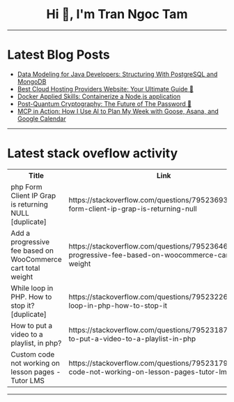 <h1 align="center">Hi 👋, I'm Tran Ngoc Tam</h1>

---

# Latest Blog Posts 
<!-- BLOG-POST-LIST:START -->
- [Data Modeling for Java Developers: Structuring With PostgreSQL and MongoDB](https://dev.to/mongodb/data-modeling-for-java-developers-structuring-with-postgresql-and-mongodb-456l)
- [Best Cloud Hosting Providers Website: Your Ultimate Guide 🚀](https://dev.to/berkan_baerbuilder_85/best-cloud-hosting-providers-website-your-ultimate-guide-4a8n)
- [Docker Applied Skills: Containerize a Node.js application](https://dev.to/johnogbonna/docker-applied-skills-containerize-a-nodejs-application-2goi)
- [Post-Quantum Cryptography: The Future of The Password 🔐](https://dev.to/berkan_baerbuilder_85/post-quantum-cryptography-the-future-of-the-password-g4l)
- [MCP in Action: How I Use AI to Plan My Week with Goose, Asana, and Google Calendar](https://dev.to/blockopensource/mcp-in-action-how-i-use-ai-to-plan-my-week-with-goose-asana-and-google-calendar-292p)
<!-- BLOG-POST-LIST:END -->

---

# Latest stack oveflow activity
<table>
  <tr><th>Title</th><th>Link</th></tr>
  <!-- STACKOVERFLOW:START --><tr><td>php Form Client IP Grap is returning NULL [duplicate]</td><td>https://stackoverflow.com/questions/79523693/php-form-client-ip-grap-is-returning-null</td></tr><tr><td>Add a progressive fee based on WooCommerce cart total weight</td><td>https://stackoverflow.com/questions/79523646/add-a-progressive-fee-based-on-woocommerce-cart-total-weight</td></tr><tr><td>While loop in PHP. How to stop it? [duplicate]</td><td>https://stackoverflow.com/questions/79523226/while-loop-in-php-how-to-stop-it</td></tr><tr><td>How to put a video to a playlist, in php?</td><td>https://stackoverflow.com/questions/79523187/how-to-put-a-video-to-a-playlist-in-php</td></tr><tr><td>Custom code not working on lesson pages - Tutor LMS</td><td>https://stackoverflow.com/questions/79523179/custom-code-not-working-on-lesson-pages-tutor-lms</td></tr><!-- STACKOVERFLOW:END -->
</table>

---


